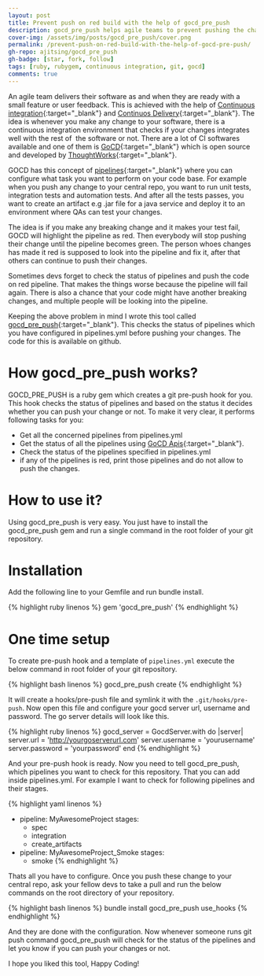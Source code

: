 ```yaml
---
layout: post
title: Prevent push on red build with the help of gocd_pre_push
description: gocd_pre_push helps agile teams to prevent pushing the changes in the central repo when the build is red by checking the status of concerned pipelines.
cover-img: /assets/img/posts/gocd_pre_push/cover.png
permalink: /prevent-push-on-red-build-with-the-help-of-gocd-pre-push/
gh-repo: ajitsing/gocd_pre_push
gh-badge: [star, fork, follow]
tags: [ruby, rubygem, continuous integration, git, gocd]
comments: true
---
```


An agile team delivers their software as and when they are ready with a small feature or user feedback. This is achieved with the help of [Continuous integration](https://www.thoughtworks.com/continuous-integration){:target="_blank"} and [Continuos Delivery](https://www.thoughtworks.com/continuous-delivery){:target="_blank"}. The idea is whenever you make any change to your software, there is a continuous integration environment that checks if your changes integrates well with the rest of  the software or not. There are a lot of CI softwares available and one of them is [GoCD](https://www.go.cd/){:target="_blank"} which is open source and developed by [ThoughtWorks](https://www.thoughtworks.com/){:target="_blank"}.

GOCD has this concept of [pipelines](https://docs.go.cd/current/navigation/pipelines_dashboard_page.html){:target="_blank"} where you can configure what task you want to perform on your code base. For example when you push any change to your central repo, you want to run unit tests, integration tests and automation tests. And after all the tests passes, you want to create an artifact e.g .jar file for a java service and deploy it to an environment where QAs can test your changes.

The idea is if you make any breaking change and it makes your test fail, GOCD will highlight the pipeline as red. Then everybody will stop pushing their change until the pipeline becomes green. The person whoes changes has made it red is supposed to look into the pipeline and fix it, after that others can continue to push their changes.

Sometimes devs forget to check the status of pipelines and push the code on red pipeline. That makes the things worse because the pipeline will fail again. There is also a chance that your code might have another breaking changes, and multiple people will be looking into the pipeline.

Keeping the above problem in mind I wrote this tool called [gocd_pre_push](https://github.com/ajitsing/gocd_pre_push){:target="_blank"}. This checks the status of pipelines which you have configured in pipelines.yml before pushing your changes. The code for this is available on github.

# How gocd_pre_push works?

GOCD_PRE_PUSH is a ruby gem which creates a git pre-push hook for you. This hook checks the status of pipelines and based on the status it decides whether you can push your change or not. To make it very clear, it performs following tasks for you:

* Get all the concerned pipelines from pipelines.yml
* Get the status of all the pipelines using [GoCD Apis](https://api.go.cd/current/){:target="_blank"}.
* Check the status of the pipelines specified in pipelines.yml
* if any of the pipelines is red, print those pipelines and do not allow to push the changes.

# How to use it?

Using gocd_pre_push is very easy. You just have to install the gocd_pre_push gem and run a single command in the root folder of your git repository.

# Installation

Add the following line to your Gemfile and run bundle install.

{% highlight ruby linenos %}
gem 'gocd_pre_push'
{% endhighlight %}
<br>

# One time setup

To create pre-push hook and a template of ```pipelines.yml``` execute the below command in root folder of your git repository.

{% highlight bash linenos %}
gocd_pre_push create
{% endhighlight %}

It will create a hooks/pre-push file and symlink it with the ```.git/hooks/pre-push```. Now open this file and configure your gocd server url, username and password. The go server details will look like this.

{% highlight ruby linenos %}
gocd_server = GocdServer.with do |server|
  server.url      = 'http://yourgoserverurl.com'
  server.username = 'yourusername'
  server.password = 'yourpassword'
end
{% endhighlight %}

And your pre-push hook is ready. Now you need to tell gocd_pre_push, which pipelines you want to check for this repository. That you can add inside pipelines.yml. For example I want to check for following pipelines and their stages.

{% highlight yaml linenos %}
- pipeline: MyAwesomeProject
  stages:
    - spec
    - integration
    - create_artifacts
- pipeline: MyAwesomeProject_Smoke
  stages:
    - smoke
{% endhighlight %}

Thats all you have to configure. Once you push these change to your central repo, ask your fellow devs to take a pull and run the below commands on the root directory of your repository.

{% highlight bash linenos %}
bundle install
gocd_pre_push use_hooks
{% endhighlight %}

And they are done with the configuration. Now whenever someone runs git push command gocd_pre_push will check for the status of the pipelines and let you know if you can push your changes or not.

I hope you liked this tool, Happy Coding!
